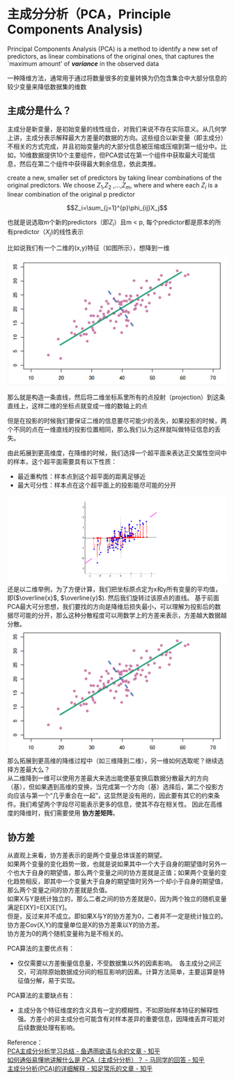 # 主成分分析（PCA，Principle Components Analysis)  

Principal Components Analysis (PCA) is a method to identify a 
new set of predictors, as linear combinations of the original 
ones, that captures the `maximum amount' of ***variance*** in the observed data

一种降维方法，通常用于通过将数量很多的变量转换为仍包含集合中大部分信息的较少变量来降低数据集的维数  

## 主成分是什么？

主成分是新变量，是初始变量的线性组合，对我们来说不存在实际意义。从几何学上讲，主成分表示解释最大方差量的数据的方向。这些组合以新变量（即主成分）不相关的方式完成，并且初始变量内的大部分信息被压缩或压缩到第一组分中。比如，10维数据提供10个主要组件，但PCA尝试在第一个组件中获取最大可能信息，然后在第二个组件中获得最大剩余信息，依此类推。

create a new, smaller set of predictors by taking linear combinations of the original predictors.
We choose $Z_1$,$Z_2$ ,…,$Z_m$, where and where each $Z_i$ is a linear combination of the original p predictor  

$$Z_i=\sum_{j=1}^{p}\phi_{ij}X_j$$

也就是说选取m个新的predictors（即$Z_i$）且m < p, 每个predictor都是原本的所有predictor（$X_j$)的线性表示

比如说我们有一个二维的(x,y)特征（如图所示），想降到一维

![例子1](exp1.png)

那么就是构造一条直线，然后将二维坐标系里所有的点投射（projection）到这条直线上，这样二维的坐标点就变成一维的数轴上的点

但是在投影的时候我们要保证二维的信息要尽可能少的丢失，如果投影的时候，两个不同的点在一维直线的投影位置相同，那么我们认为这样就叫做特征信息的丢失。

由此拓展到更高维度，在降维的时候，我们选择一个超平面来表达正交属性空间中的样本，这个超平面需要具有以下性质：  
- 最近重构性：样本点到这个超平面的距离足够近
- 最大可分性：样本点在这个超平面上的投影能尽可能的分开

![exp2](exp2.gif)
还是以二维举例，为了方便计算，我们把坐标原点定为x和y所有变量的平均值，即($\overline{x}$, $\overline{y}$). 然后我们旋转过该原点的直线。 
基于前面PCA最大可分思想，我们要找的方向是降维后损失最小，可以理解为投影后的数据尽可能的分开，那么这种分散程度可以用数学上的方差来表示，方差越大数据越分散。
![例子1](exp1.png)
那么拓展到更高维的降维过程中（如三维降到二维），另一维如何选取呢？继续选择方差最大么？  
从二维降到一维可以使用方差最大来选出能使基变换后数据分散最大的方向（基），但如果遇到高维的变换，当完成第一个方向（基）选择后，第二个投影方向应该与第一个“几乎重合在一起”，这显然是没有用的，因此要有其它的约束条件。我们希望两个字段尽可能表示更多的信息，使其不存在相关性。
因此在高维度的降维时，我们需要使用 **协方差矩阵**。

## 协方差
从直观上来看，协方差表示的是两个变量总体误差的期望。  
如果两个变量的变化趋势一致，也就是说如果其中一个大于自身的期望值时另外一个也大于自身的期望值，那么两个变量之间的协方差就是正值；如果两个变量的变化趋势相反，即其中一个变量大于自身的期望值时另外一个却小于自身的期望值，那么两个变量之间的协方差就是负值。  
如果X与Y是统计独立的，那么二者之间的协方差就是0，因为两个独立的随机变量满足E[XY]=E[X]E[Y]。   
但是，反过来并不成立。即如果X与Y的协方差为0，二者并不一定是统计独立的。  
协方差Cov(X,Y)的度量单位是X的协方差乘以Y的协方差。  
协方差为0的两个随机变量称为是不相关的。  

PCA算法的主要优点有：
- 仅仅需要以方差衡量信息量，不受数据集以外的因素影响。　各主成分之间正交，可消除原始数据成分间的相互影响的因素。计算方法简单，主要运算是特征值分解，易于实现。 

PCA算法的主要缺点有：
- 主成分各个特征维度的含义具有一定的模糊性，不如原始样本特征的解释性强。方差小的非主成分也可能含有对样本差异的重要信息，因降维丢弃可能对后续数据处理有影响。

Reference：  
[PCA主成分分析学习总结 - 鱼遇雨欲语与余的文章 - 知乎](https://zhuanlan.zhihu.com/p/32412043)  
[如何通俗易懂地讲解什么是 PCA（主成分分析）？ - 马同学的回答 - 知乎](https://www.zhihu.com/question/41120789/answer/481966094)  
[主成分分析(PCA)的详细解释 - 知足常乐的文章 - 知乎](https://zhuanlan.zhihu.com/p/58663947)
